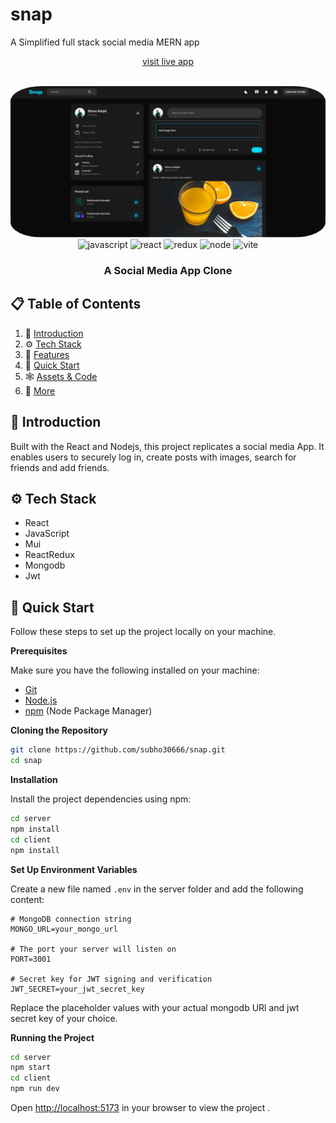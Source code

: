 # snap
 A Simplified full stack social media MERN app
<div align="center">

<a href="https://snap-delta-orpin.vercel.app/">visit live app</a>

  <br />
    <a href="https://snap-delta-orpin.vercel.app/" target="_blank">
      <img src="https://github.com/subho30666/snap/blob/main/client/public/assets/snap-modified.png" alt="Project Banner" width="900" style="border-radius:10%;" >
    </a>
  
  <br />

  <div>
    <img src="https://img.icons8.com/?size=100&id=108784&format=png&color=000000" alt="javascript" />
    <img src="https://img.icons8.com/?size=100&id=bzf0DqjXFHIW&format=png&color=000000" alt="react" />
    <img src="https://img.icons8.com/?size=100&id=jD-fJzVguBmw&format=png&color=000000" alt="redux" />
    <img src="https://img.icons8.com/?size=100&id=hsPbhkOH4FMe&format=png&color=000000" alt="node" />
    <img src="https://img.icons8.com/?size=100&id=dJjTWMogzFzg&format=png&color=000000" alt="vite" />
  </div>

  <h3 align="center">A Social Media App Clone</h3>

  
</div>

## 📋 <a name="table">Table of Contents</a>

1. 🤖 [Introduction](#introduction)
2. ⚙️ [Tech Stack](#tech-stack)
3. 🔋 [Features](#features)
4. 🤸 [Quick Start](#quick-start)
5. 🕸️ [Assets & Code](#snippets)
6. 🚀 [More](#more)





## <a name="introduction">🤖 Introduction</a>

Built with the React and Nodejs, this project replicates a social media App. It enables users to securely log in, create posts with images, search for friends and add friends.
## <a name="tech-stack">⚙️ Tech Stack</a>

- React
- JavaScript
- Mui
- ReactRedux
- Mongodb
- Jwt


## <a name="quick-start">🤸 Quick Start</a>

Follow these steps to set up the project locally on your machine.

**Prerequisites**

Make sure you have the following installed on your machine:

- [Git](https://git-scm.com/)
- [Node.js](https://nodejs.org/en)
- [npm](https://www.npmjs.com/) (Node Package Manager)

**Cloning the Repository**

```bash
git clone https://github.com/subho30666/snap.git
cd snap
```

**Installation**

Install the project dependencies using npm:

```bash
cd server
npm install
cd client
npm install
```

**Set Up Environment Variables**

Create a new file named `.env` in the server folder and add the following content:

```env
# MongoDB connection string
MONGO_URL=your_mongo_url

# The port your server will listen on
PORT=3001

# Secret key for JWT signing and verification
JWT_SECRET=your_jwt_secret_key

```

Replace the placeholder values with your actual mongodb URl and jwt secret key of your choice.

**Running the Project**

```bash
cd server
npm start
cd client
npm run dev 
```

Open [http://localhost:5173](http://localhost:5173) in your browser to view the project .




##